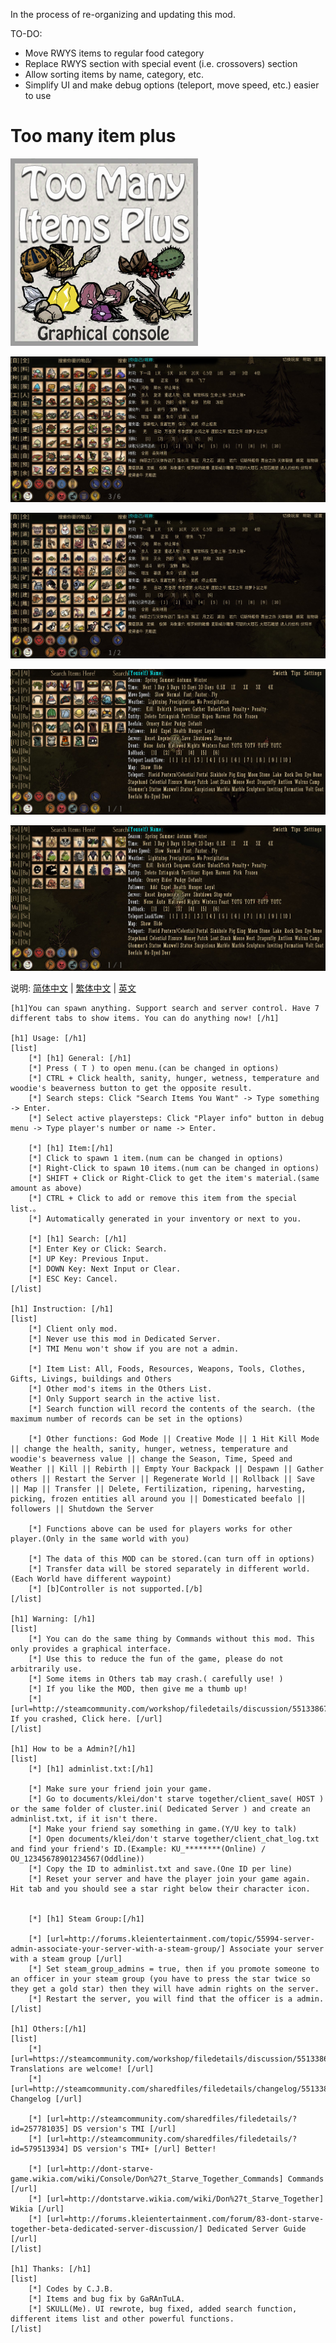In the process of re-organizing and updating this mod.

TO-DO:
- Move RWYS items to regular food category
- Replace RWYS section with special event (i.e. crossovers) section
- Allow sorting items by name, category, etc.
- Simplify UI and make debug options (teleport, move speed, etc.) easier to use

# Too many item plus

![图标](https://raw.githubusercontent.com/ariwori/toomanyitemsplus/master/scrimage/TooManyItemsPlusSteamLogo.png)

![展示一](https://raw.githubusercontent.com/ariwori/toomanyitemsplus/master/scrimage/20200326203441_1.jpg)

![展示二](https://raw.githubusercontent.com/ariwori/toomanyitemsplus/master/scrimage/20200326203449_1.jpg)

![展示二](https://raw.githubusercontent.com/ariwori/toomanyitemsplus/master/scrimage/20200326204734_1.jpg)

![展示二](https://raw.githubusercontent.com/ariwori/toomanyitemsplus/master/scrimage/20200326204738_1.jpg)

说明: [简体中文](https://github.com/ariwori/toomanyitemsplus/blob/master/readme_chs.md) | [繁体中文](https://github.com/ariwori/toomanyitemsplus/blob/master/readme_cht.md) | [英文](https://github.com/ariwori/toomanyitemsplus/blob/master/readme.md)

```Steam BBC
[h1]You can spawn anything. Support search and server control. Have 7 different tabs to show items. You can do anything now! [/h1]

[h1] Usage: [/h1]
[list]
    [*] [h1] General: [/h1]
    [*] Press ( T ) to open menu.(can be changed in options)
    [*] CTRL + Click health, sanity, hunger, wetness, temperature and woodie's beaverness button to get the opposite result.
    [*] Search steps: Click "Search Items You Want" -> Type something -> Enter.
    [*] Select active playersteps: Click "Player info" button in debug menu -> Type player's number or name -> Enter.

    [*] [h1] Item:[/h1]
    [*] Click to spawn 1 item.(num can be changed in options)
    [*] Right-Click to spawn 10 items.(num can be changed in options)
    [*] SHIFT + Click or Right-Click to get the item's material.(same amount as above)
    [*] CTRL + Click to add or remove this item from the special list.。
    [*] Automatically generated in your inventory or next to you.

    [*] [h1] Search: [/h1]
    [*] Enter Key or Click: Search.
    [*] UP Key: Previous Input.
    [*] DOWN Key: Next Input or Clear.
    [*] ESC Key: Cancel.
[/list]

[h1] Instruction: [/h1]
[list]
    [*] Client only mod.
    [*] Never use this mod in Dedicated Server.
    [*] TMI Menu won't show if you are not a admin.

    [*] Item List: All, Foods, Resources, Weapons, Tools, Clothes, Gifts, Livings, buildings and Others
    [*] Other mod's items in the Others List.
    [*] Only Support search in the active list.
    [*] Search function will record the contents of the search. (the maximum number of records can be set in the options)

    [*] Other functions: God Mode || Creative Mode || 1 Hit Kill Mode || change the health, sanity, hunger, wetness, temperature and woodie's beaverness value || change the Season, Time, Speed and Weather || Kill || Rebirth || Empty Your Backpack || Despawn || Gather others || Restart the Server || Regenerate World || Rollback || Save || Map || Transfer || Delete, Fertilization, ripening, harvesting, picking, frozen entities all around you || Domesticated beefalo || followers || Shutdown the Server

    [*] Functions above can be used for players works for other player.(Only in the same world with you)

    [*] The data of this MOD can be stored.(can turn off in options)
    [*] Transfer data will be stored separately in different world.(Each World have different waypoint)
    [*] [b]Controller is not supported.[/b]
[/list]

[h1] Warning: [/h1]
[list]
    [*] You can do the same thing by Commands without this mod. This only provides a graphical interface.
    [*] Use this to reduce the fun of the game, please do not arbitrarily use.
    [*] Some items in Others tab may crash.( carefully use! )
    [*] If you like the MOD, then give me a thumb up!
    [*] [url=http://steamcommunity.com/workshop/filedetails/discussion/551338671/490125737474973227/] If you crashed, Click here. [/url]
[/list]

[h1] How to be a Admin?[/h1]
[list]
    [*] [h1] adminlist.txt:[/h1]

    [*] Make sure your friend join your game.
    [*] Go to documents/klei/don't starve together/client_save( HOST ) or the same folder of cluster.ini( Dedicated Server ) and create an adminlist.txt, if it isn't there.
    [*] Make your friend say something in game.(Y/U key to talk)
    [*] Open documents/klei/don't starve together/client_chat_log.txt and find your friend's ID.(Example: KU_********(Online) / OU_12345678901234567(Oddline))
    [*] Copy the ID to adminlist.txt and save.(One ID per line)
    [*] Reset your server and have the player join your game again. Hit tab and you should see a star right below their character icon.


    [*] [h1] Steam Group:[/h1]

    [*] [url=http://forums.kleientertainment.com/topic/55994-server-admin-associate-your-server-with-a-steam-group/] Associate your server with a steam group [/url]
    [*] Set steam_group_admins = true, then if you promote someone to an officer in your steam group (you have to press the star twice so they get a gold star) then they will have admin rights on the server.
    [*] Restart the server, you will find that the officer is a admin.
[/list]

[h1] Others:[/h1]
[list]
    [*] [url=https://steamcommunity.com/workshop/filedetails/discussion/551338671/343787920139673533/] Translations are welcome! [/url]
    [*] [url=http://steamcommunity.com/sharedfiles/filedetails/changelog/551338671] Changelog [/url]

    [*] [url=http://steamcommunity.com/sharedfiles/filedetails/?id=257781035] DS version's TMI [/url]
    [*] [url=http://steamcommunity.com/sharedfiles/filedetails/?id=579513934] DS version's TMI+ [/url] Better!

    [*] [url=http://dont-starve-game.wikia.com/wiki/Console/Don%27t_Starve_Together_Commands] Commands [/url]
    [*] [url=http://dontstarve.wikia.com/wiki/Don%27t_Starve_Together] Wikia [/url]
    [*] [url=http://forums.kleientertainment.com/forum/83-dont-starve-together-beta-dedicated-server-discussion/] Dedicated Server Guide [/url]
[/list]

[h1] Thanks: [/h1]
[list]
    [*] Codes by C.J.B.
    [*] Items and bug fix by GaRAnTuLA.
    [*] SKULL(Me). UI rewrote, bug fixed, added search function, different items list and other powerful functions.
[/list]
```
